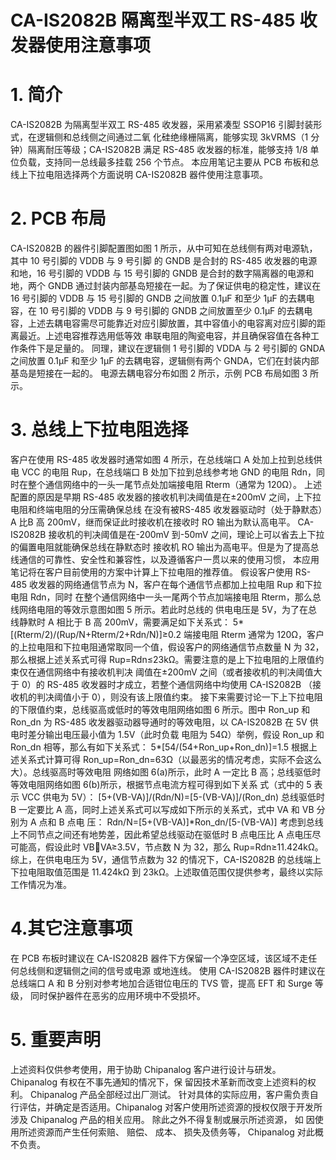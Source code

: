 #  CA-IS2082B 隔离型半双工 RS-485 收发器使用注意事项


# 1. 简介
CA-IS2082B 为隔离型半双工 RS-485 收发器，采用紧凑型 SSOP16 引脚封装形式，在逻辑侧和总线侧之间通过二氧
化硅绝缘栅隔离，能够实现 3kVRMS（1 分钟）隔离耐压等级；CA-IS2082B 满足 RS-485 收发器的标准，能够支持 1/8 单
位负载，支持同一总线最多挂载 256 个节点。
本应用笔记主要从 PCB 布板和总线上下拉电阻选择两个方面说明 CA-IS2082B 器件使用注意事项。


# 2. PCB 布局
CA-IS2082B 的器件引脚配置图如图 1 所示，从中可知在总线侧有两对电源轨，其中 10 号引脚的 VDDB 与 9 号引脚
的 GNDB 是合封的 RS-485 收发器的电源和地，16 号引脚的 VDDB 与 15 号引脚的 GNDB 是合封的数字隔离器的电源和
地，两个 GNDB 通过封装内部基岛短接在一起。为了保证供电的稳定性，建议在 16 号引脚的 VDDB 与 15 号引脚的
GNDB 之间放置 0.1μF 和至少 1μF 的去耦电容，在 10 号引脚的 VDDB 与 9 号引脚的 GNDB 之间放置至少 0.1μF 的去耦电
容，上述去耦电容需尽可能靠近对应引脚放置，其中容值小的电容离对应引脚的距离最近。上述电容推荐选用低等效
串联电阻的陶瓷电容，并且确保容值在各种工作条件下是足量的。
同理，建议在逻辑侧 1 号引脚的 VDDA 与 2 号引脚的 GNDA 之间放置 0.1μF 和至少 1μF 的去耦电容，逻辑侧有两个
GNDA，它们在封装内部基岛是短接在一起的。
电源去耦电容分布如图 2 所示，示例 PCB 布局如图 3 所示。


# 3. 总线上下拉电阻选择
客户在使用 RS-485 收发器时通常如图 4 所示，在总线端口 A 处加上拉到总线供电 VCC 的电阻 Rup，在总线端口 B
处加下拉到总线参考地 GND 的电阻 Rdn，同时在整个通信网络中的一头一尾节点处加端接电阻 Rterm（通常为 120Ω）。
上述配置的原因是早期 RS-485 收发器的接收机判决阈值是在±200mV 之间，上下拉电阻和终端电阻的分压需确保总线
在没有被RS-485 收发器驱动时（处于静默态）A 比B 高 200mV，继而保证此时接收机在接收时 RO 输出为默认高电平。
CA-IS2082B 接收机的判决阈值是在-200mV 到-50mV 之间，理论上可以省去上下拉的偏置电阻就能确保总线在静默态时
接收机 RO 输出为高电平。但是为了提高总线通信的可靠性、安全性和兼容性，以及遵循客户一贯以来的使用习惯，
本应用笔记将在客户目前使用的方案中计算上下拉电阻的推荐值。
假设客户使用 RS-485 收发器的网络通信节点为 N，客户在每个通信节点都加上拉电阻 Rup 和下拉电阻 Rdn，同时
在整个通信网络中一头一尾两个节点加端接电阻 Rterm，那么总线网络电阻的等效示意图如图 5 所示。若此时总线的
供电电压是 5V，为了在总线静默时 A 相比于 B 高 200mV，需要满足如下关系式：
5*[(Rterm/2)/(Rup/N+Rterm/2+Rdn/N)]≥0.2
端接电阻 Rterm 通常为 120Ω，客户的上拉电阻和下拉电阻通常取同一个值，假设客户的网络通信节点数量 N 为
32，那么根据上述关系式可得 Rup=Rdn≤23kΩ。需要注意的是上下拉电阻的上限值约束仅在通信网络中有接收机判决
阈值在±200mV 之间（或者接收机的判决阈值大于 0）的 RS-485 收发器时才成立，若整个通信网络中均使用 CA-IS2082B
（接收机的判决阈值小于 0），则没有该上限值约束。
接下来需要讨论一下上下拉电阻的下限值约束，总线驱高或低时的等效电阻网络如图 6 所示。图中 Ron_up 和
Ron_dn 为 RS-485 收发器驱动器导通时的等效电阻，以 CA-IS2082B 在 5V 供电时差分输出电压最小值为 1.5V（此时负载
电阻为 54Ω）举例，假设 Ron_up 和 Ron_dn 相等，那么有如下关系式：
5*[54/(54+Ron_up+Ron_dn)]=1.5
根据上述关系式计算可得 Ron_up=Ron_dn=63Ω（以最恶劣的情况考虑，实际不会这么大）。总线驱高时等效电阻
网络如图 6(a)所示，此时 A 一定比 B 高；总线驱低时等效电阻网络如图 6(b)所示，根据节点电流方程可得到如下关系
式（式中的 5 表示 VCC 供电为 5V）：
[5+(VB-VA)]/(Rdn/N)=[5-(VB-VA)]/(Ron_dn)
总线驱低时 B 一定要比 A 高，同时上述关系式可以写成如下所示的关系式，式中 VA 和 VB 分别为 A 点和 B 点电
压：
Rdn/N=[5+(VB-VA)]*Ron_dn/[5-(VB-VA)]
考虑到总线上不同节点之间还有地势差，因此希望总线驱动在驱低时 B 点电压比 A 点电压尽可能高，假设此时 VB￾VA≥3.5V，节点数 N 为 32，那么 Rup=Rdn≥11.424kΩ。
综上，在供电电压为 5V，通信节点数为 32 的情况下，CA-IS2082B 的总线端上下拉电阻取值范围是 11.424kΩ 到
23kΩ。上述取值范围仅提供参考，最终以实际工作情况为准。


# 4.其它注意事项
在 PCB 布板时建议在 CA-IS2082B 器件下方保留一个净空区域，该区域不走任何总线侧和逻辑侧之间的信号或电源
或地连线。
使用 CA-IS2082B 器件时建议在总线端口 A 和 B 分别对参考地加合适钳位电压的 TVS 管，提高 EFT 和 Surge 等级，
同时保护器件在恶劣的应用环境中不受损坏。


# 5. 重要声明
上述资料仅供参考使用，用于协助 Chipanalog 客户进行设计与研发。Chipanalog 有权在不事先通知的情况下，保
留因技术革新而改变上述资料的权利。
Chipanalog 产品全部经过出厂测试。 针对具体的实际应用，客户需负责自行评估，并确定是否适用。Chipanalog
对客户使用所述资源的授权仅限于开发所涉及 Chipanalog 产品的相关应用。 除此之外不得复制或展示所述资源， 如
因使用所述资源而产生任何索赔、 赔偿、 成本、 损失及债务等， Chipanalog 对此概不负责。


 